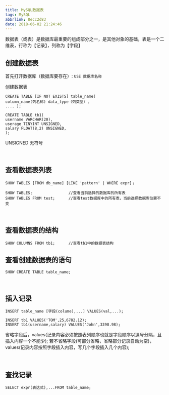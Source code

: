 ```yaml
---
title: MySQL数据表
tags: MySQL
abbrlink: 8ecc2d83
date: 2018-06-02 21:24:46
---
```



数据表（或表）是数据库最重要的组成部分之一，是其他对象的基础，表是一个二维表，行称为【记录】，列称为【字段】

## 创建数据表
首先打开数据库（数据库要存在）: `USE 数据库名称`

创建数据表
```
CREATE TABLE [IF NOT EXISTS] table_name(
column_name(列名称) data_type（列类型）,
.... );
```
<!--more-->
```
CREATE TABLE tb1(
username VARCHAR(20),
userage TINYINT UNSIGNED,
salary FLOAT(8,2) UNSIGNED,
);
```
UNSIGNED 无符号



<br>


## 查看数据表列表
```
SHOW TABLES [FROM db_name] [LIKE 'pattern' | WHERE expr]；

SHOW TABLES;                //查看当前选择的数据库的所有表
SHOW TABLES FROM test;      //查看test数据库中的所有表，当前选择数据库位置不变
```

<br>


## 查看数据表的结构

```
SHOW COLUMNS FROM tb1;      //查看tb1中的数据表结构
```


## 查看创建数据表的语句
```
SHOW CREATE TABLE table_name;
```


<br>

## 插入记录
```
INSERT table_name [字段(colume),...] VALUES(val,...);

INSERT tb1 VALUES('TOM',25,6782.12);
INSERT tb1(username,salary) VALUES('John',3398.98);
```
省略字段后，values(记录内容必须按照表列顺序也就是字段顺序以逗号分隔，且插入内容一个不能少);
若不省略字段(可部分省略，省略部分记录自动为空)，values(记录内容按照字段插入内容，写几个字段插入几个内容);


<br>

## 查找记录
```
SELECT expr(表达式),...FROM table_name;
```














